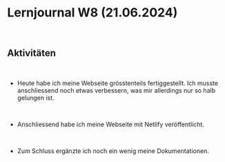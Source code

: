 
# Lernjournal W8 (21.06.2024)

<br>

## Aktivitäten

<br>

- Heute habe ich meine Webseite grösstenteils fertiggestellt. Ich musste anschliessend noch etwas verbessern, was mir allerdings nur so halb gelungen ist.

  <br>
  

- Anschliessend habe ich meine Webseite mit Netlify veröffentlicht.

  <br>


- Zum Schluss ergänzte ich noch ein wenig meine Dokumentationen.

<br>


